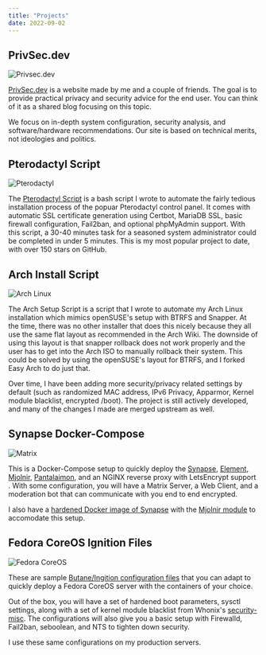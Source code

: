 ```yaml
---
title: "Projects"
date: 2022-09-02
---
```


## PrivSec.dev

![Privsec.dev](/images/privsec.png)

[PrivSec.dev](https://privsec.dev) is a website made by me and a couple of friends. The goal is to provide practical privacy and security advice for the end user. You can think of it as a shared blog focusing on this topic.

We focus on in-depth system configuration, security analysis, and software/hardware recommendations. Our site is based on technical merits, not ideologies and politics.

## Pterodactyl Script

![Pterodactyl](/images/pterodactyl.png)

The [Pterodactyl Script](https://github.com/tommytran732/Pterodactyl-Script) is a bash script I wrote to automate the fairly tedious installation process of the popuar Pterodactyl control panel. It comes with automatic SSL certificate generation using Certbot, MariaDB SSL, basic firewall configuration, Fail2ban, and optional phpMyAdmin support. With this script, a 30-40 minutes task for a seasoned system administrator could be completed in under 5 minutes. This is my most popular project to date, with over 150 stars on GitHub.

## Arch Install Script

![Arch Linux](/images/archlinux.jpg)

The Arch Setup Script is a script that I wrote to automate my Arch Linux installation which mimics openSUSE's setup with BTRFS and Snapper. At the time, there was no other installer that does this nicely because they all use the same flat layout as recommended in the Arch Wiki. The downside of using this layout is that snapper rollback does not work properly and the user has to get into the Arch ISO to manually rollback their system. This could be solved by using the openSUSE's layout for BTRFS, and I forked Easy Arch to do just that. 

Over time, I have been adding more security/privacy related settings by default (such as randomized MAC address, IPv6 Privacy, Apparmor, Kernel module blacklist, encrypted /boot). The project is still actively developed, and many of the changes I made are merged upstream as well.

## Synapse Docker-Compose

![Matrix](/images/matrix.jpg)

This is a Docker-Compose setup to quickly deploy the [Synapse](https://matrix.org/docs/projects/server/synapse), [Element](https://matrix.org/docs/projects/client/element), [Mjolnir](https://github.com/matrix-org/mjolnir), [Pantalaimon](https://matrix.org/docs/projects/other/pantalaimon), and an NGINX reverse proxy with LetsEncrypt support . With some configuration, you will have a Matrix Server, a Web Client, and a moderation bot that can communicate with you end to end encrypted.

I also have a [hardened Docker image of Synapse](https://github.com/tommytran732/Synapse-Docker) with the [Mjolnir module](https://github.com/matrix-org/mjolnir/blob/main/docs/synapse_module.md) to accomodate this setup.

## Fedora CoreOS Ignition Files

![Fedora CoreOS](/images/fedora-coreos.png)

These are sample [Butane/Ingition configuration files](https://github.com/tommytran732/Fedora-CoreOS-Ignition) that you can adapt to quickly deploy a Fedora CoreOS server with the containers of your choice.

Out of the box, you will have a set of hardened boot parameters, sysctl settings, along with a set of kernel module blacklist from Whonix's [security-misc](https://github.com/Kicksecure/security-misc/blob/master/etc/modprobe.d/30_security-misc.conf). The configurations will also give you a basic setup with Firewalld, Fail2ban, seboolean, and NTS to tighten down security.

I use these same configurations on my production servers.